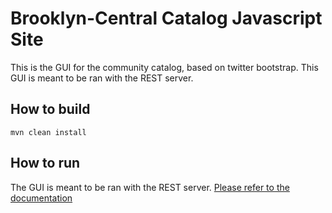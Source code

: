 # Brooklyn-Central Catalog Javascript Site

This is the GUI for the community catalog, based on twitter bootstrap. This GUI is meant to be ran with the REST server.

## How to build

    mvn clean install
    
## How to run

The GUI is meant to be ran with the REST server. [Please refer to the documentation](../dist/README.md)
    